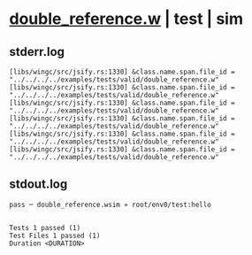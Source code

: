 # [double_reference.w](../../../../../examples/tests/valid/double_reference.w) | test | sim

## stderr.log
```log
[libs/wingc/src/jsify.rs:1330] &class.name.span.file_id = "../../../../examples/tests/valid/double_reference.w"
[libs/wingc/src/jsify.rs:1330] &class.name.span.file_id = "../../../../examples/tests/valid/double_reference.w"
[libs/wingc/src/jsify.rs:1330] &class.name.span.file_id = "../../../../examples/tests/valid/double_reference.w"
[libs/wingc/src/jsify.rs:1330] &class.name.span.file_id = "../../../../examples/tests/valid/double_reference.w"
[libs/wingc/src/jsify.rs:1330] &class.name.span.file_id = "../../../../examples/tests/valid/double_reference.w"
[libs/wingc/src/jsify.rs:1330] &class.name.span.file_id = "../../../../examples/tests/valid/double_reference.w"
```

## stdout.log
```log
pass ─ double_reference.wsim » root/env0/test:hello
 
 
Tests 1 passed (1)
Test Files 1 passed (1)
Duration <DURATION>
```

